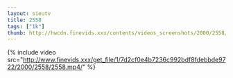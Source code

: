 ```yaml
--- 
layout: sieutv
title: 2558
tags: ["1k"]
thumb: http://hwcdn.finevids.xxx/contents/videos_screenshots/2000/2558/preview.mp4.jpg
---
```

{% include video src="http://www.finevids.xxx/get_file/1/7d2cf0e4b7236c992bdf8fdebbde9722/2000/2558/2558.mp4/" %} 
